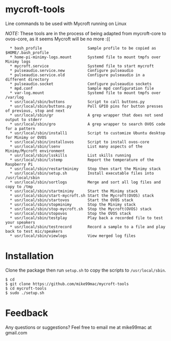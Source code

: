 # mycroft-tools
Line commands to be used with Mycroft running on Linux

*NOTE:* These tools are in the process of being adapted from mycroft-core to ovos-core, as it seems Mycroft will be no more :((
```
  * bash_profile                    Sample profile to be copied as $HOME/.bash_profile 
  * home-pi-minimy-logs.mount       Systemd file to mount tmpfs over Minimy logs
  * mycroft.service                 Systemd file to start mycroft
  * pulseaudio.service.new          Configure pulseaudio
  * pulseaudio.service.old          Configure pulseaudio in a different directory
  * pulseaudio.socket               Configure pulseaudio sockets
  * mpd.conf                        Sample mpd configuration file
  * var-log.mount                   Systemd file to mount tmpfs over /var/log
  * usr/local/sbin/buttons          Script to call buttons.py  
  * usr/local/sbin/buttons.py       Poll GPIO pins for button presses of previous, stop and next
  * usr/local/sbin/gr               A grep wrapper that does not send output to stderr
  * usr/local/sbin/gro              A grep wrapper to search OVOS code for a pattern
  * usr/local/sbin/install1         Script to customize Ubuntu desktop for Minimy or OVOS
  * usr/local/sbin/installovos      Script to install ovos-core
  * usr/local/sbin/lsenv            List many aspects of the Minimy/Mycroft environment 
  * usr/local/sbin/lsskills         List skills running 
  * usr/local/sbin/lstemp           Report the temperature of the Raspberry Pi
  * usr/local/sbin/restartminimy    Stop then start the Minimy stack   
  * usr/local/sbin/setup.sh         Install executable files into /usr/local/sbin  
  * usr/local/sbin/sortlogs         Merge and sort all log files and copy to /tmp
  * usr/local/sbin/startminimy      Start the Minimy stack 
  * usr/local/sbin/start-mycroft.sh Start the Mycroft(OVOS) stack 
  * usr/local/sbin/startovos        Start the OVOS stack 
  * usr/local/sbin/stopminimy       Stop the Minimy stack 
  * usr/local/sbin/stop-mycroft.sh  Stop the Mycroft(OVOS) stack 
  * usr/local/sbin/stopovos         Stop the OVOS stack 
  * usr/local/sbin/testplay         Play back a recorded file to test your speakers
  * usr/local/sbin/testrecord       Record a sample to a file and play back to test mic/speakers
  * usr/local/sbin/viewlogs         View merged log files                                       
```
# Installation
Clone the package then run ``setup.sh`` to copy the scripts to ``/usr/local/sbin``.
```
$ cd
$ git clone https://github.com/mike99mac/mycroft-tools
$ cd mycroft-tools
$ sudo ./setup.sh
```
# Feedback
Any questions or suggestions? Feel free to email me at mike99mac at gmail.com

